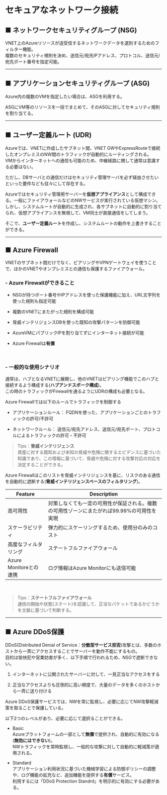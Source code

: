 # セキュアなネットワーク接続

## ■ ネットワークセキュリティグループ (NSG)

VNET上のAzureリソースが送受信するネットワークデータを選別するためのフィルター機能。  
複数のセキュリティ規則を決め、送信元/宛先IPアドレス、プロトコル、送信元/宛先ポート番号を指定可能。

***

## ■ アプリケーションセキュリティグループ (ASG)

Azure内の複数のVMを指定したい場合は、ASGを利用する。

ASGにVM等のリソースを一括でまとめて、そのASGに対してセキュリティ規則を割り当てる。

***

## ■ ユーザー定義ルート (UDR)

Azureでは、VNETに作成したサブネット間、VNET GWやExpressRouteで接続したオンプレミスのNW間のトラフィックが自動的にルーティングされる。  
VMからインターネットへの通信も可能のため、中継経路に関して通常は意識する必要はない。

ただし、DBサーバとの通信だけはセキュリティ管理サーバを必ず経由させたいといった要件なども往々にして存在する。

Azureではセキュリティ管理用サーバーを**仮想アプライアンス**として構成できる。一般にファイアウォールなどのNWサービスが実行されている仮想マシン。  
しかし、システムルートが自動的に生成され、各サブネットに自動的に割り当てられ、仮想アプライアンスを無視して、VM同士が直接通信をしてしまう。

そこで、**ユーザー定義ルート**を作成し、システムルートの動作を上書きすることができる。

***

## ■ Azure Firewall

VNETのサブネット間だけでなく、ピアリングやVPNゲートウェイを使うことで、ほかのVNETやオンプレミスとの通信も保護するファイアウォール。

### - **Azure Firewallができること**

- NSGが持つポート番号やIPアドレスを使った保護機能に加え、URL文字列を使った規則も指定可能
  
- 複数のVNETにまたがった規則を構成可能
  
- 脅威インテリジェンスDBを使った既知の攻撃パターンを防御可能
  
- AzureVMにパブリックIPを割り当てずにインターネット接続が可能
  
- Azure Firewallは**有償**

<br>

### - **一般的な使用シナリオ**

通常は、ハブとなるVNETに展開し、他のVNETはピアリング機能でこのハブと接続するよう構成する(**ハブアンドスポーク構成**)。  
この時のトラフィックがFirewallを通るようにUDRの構成も必要となる。

Azure Firewallでは以下のルールでトラフィックを制御する

- アプリケーションルール：
  FQDNを使った、アプリケーションごとのトラフィックの許可/不許可

- ネットワークルール：
  送信元/宛先アドレス、送信元/宛先ポート、プロトコルによるトラフィックの許可・不許可

> Tips：**脅威インテリジェンス**  
> 資産に対する既知および未知の脅威や危険に関するエビデンスに基づいた知識であり、この情報に基づいて、脅威や危険に対する攻撃対応の対応を決定することができる。

Azure Firewallはこのリストを脅威インテリジェンスを基に、リスクのある通信を自動的に遮断する(**脅威インテリジェンスベースのフィルタリング**)。

| Feature                | Description                                                                                |
| ---------------------- | ------------------------------------------------------------------------------------------ |
| 高可用性               | 対策しなくても一定の可用性が保証される。複数の可用性ゾーンにまたがれば99.99%の可用性を実現 |
| スケーラビリティ       | 弾力的にスケーリングするため、使用分のみのコスト                                           |
| 高度なフィルタリング   | ステートフルファイアウォール                                                               |
| Azure Monitoreとの連携 | ログ情報はAzure Monitorにも送信可能                                                        |

<br>

> Tips：**ステートフルファイアウォール**  
> 通信の開始や状態(ステート)を認識して、正当なパケットであるかどうかを文脈に基づいて判断する。

***

## ■ Azure DDoS保護

DDoS(Distributed Denial of Service：**分散型サービス拒否**)攻撃とは、多数のホストから一斉にアクセスすることでサーバーを動作不能にするもの。  
目的は愉快犯や営業妨害が多く、以下手順で行われるため、NSGで遮断できない。

1. インターネットに公開されたサーバーに対して、一見正当なアクセスをする

2. 正当なアクセスよりも圧倒的に高い頻度で、大量のデータを多くのホストから一斉に送り付ける

Azure DDoS保護サービスでは、NWを常に監視し、必要に応じてNW攻撃軽減策を取ることで保護している。

以下2つのレベルがあり、必要に応じて選択ることができる。

- Basic  
  Azureプラットフォームの一部として**無償**で提供され、自動的に有効になる(**無効にはできない**)。  
  NWトラフィックを常時監視し、一般的な攻撃に対して自動的に軽減策が適用される。

- Standard  
  アプリケーション利用状況に基づいた機械学習による防御ポリシーの調整や、ログ機能の拡充など、追加機能を提供する**有償**サービス。  
  利用するには「DDoS Protection Standrd」を明示的に有効にする必要がある。